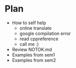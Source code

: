 # Plan
* How to self help
  - online translate
  - google compilation error
  - read cppreference
  - call me :)
* Review NOTOK.md
* Examples from sem1
* Examples from sem2
